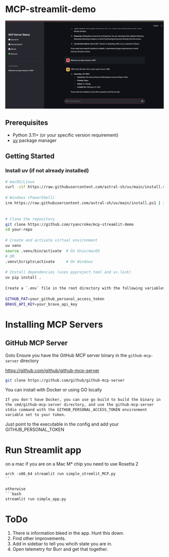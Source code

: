 # MCP-streamlit-demo

![documentation/streamlit-demo.png](documentation/streamlit-demo.png)

## Prerequisites

- Python 3.11+ (or your specific version requirement)
- [uv](https://github.com/astral-sh/uv) package manager

## Getting Started

### Install uv (if not already installed)

```bash
# macOS/Linux
curl -sSf https://raw.githubusercontent.com/astral-sh/uv/main/install.sh | bash

# Windows (PowerShell)
irm https://raw.githubusercontent.com/astral-sh/uv/main/install.ps1 | iex


# Clone the repository
git clone https://github.com/ryancroke/mcp-streamlit-demo
cd your-repo

# Create and activate virtual environment
uv venv
source .venv/bin/activate  # On Unix/macOS
# OR
.venv\Scripts\activate     # On Windows

# Install dependencies (uses pyproject.toml and uv.lock)
uv pip install .

Create a `.env` file in the root directory with the following variables:

GITHUB_PAT=your_github_personal_access_token
BRAVE_API_KEY=your_brave_api_key
```
# Installing MCP Servers

## GitHub MCP Server
Goto Ensure you have the GitHub MCP server binary in the `github-mcp-server` directory

https://github.com/github/github-mcp-server

```bash
git clone https://github.com/github/github-mcp-server
```

You can install with Docker or using GO locally
```
If you don't have Docker, you can use go build to build the binary in the cmd/github-mcp-server directory, and use the github-mcp-server stdio command with the GITHUB_PERSONAL_ACCESS_TOKEN environment variable set to your token. 
```

Just point to the executable in the config and add your GITHUB_PERSONAL_TOKEN

# Run Streamlit app

on a mac if you are on a Mac M* chip you need to use Rosetta 2
```
arch -x86_64 streamlit run simple_stremlit_MCP.py
``

otherwise 
```bash 
streamlit run simple_app.py
``` 
# ToDo
1. There is information bleed in the app. Hunt this down.
1. Find other improvements. 
1. Add in sidebar to tell you whcih state you are in. 
1. Open telemetry for Burr and get that together. 